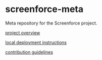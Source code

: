 # screenforce-meta
Meta repository for the Screenforce project. 

[project overview](https://github.com/revaturelabs/screenforce-meta/wiki)

[local deployment instructions](https://github.com/revaturelabs/screenforce-meta/wiki/Configuring-for-Local-Deployment)

[contribution guidelines](https://github.com/revaturelabs/screenforce-meta/wiki/Contribution-Guidelines)


